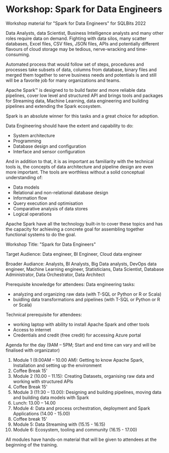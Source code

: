 # Workshop: Spark for Data Engineers
Workshop material for "Spark for Data Engineers" for SQLBits 2022

Data Analysts, data Scientist, Business Intelligence analysts and many other roles require data on demand. Fighting with data silos, many scatter databases, Excel files, CSV files, JSON files, APIs and potentially different flavours of cloud storage may be tedious, nerve-wracking and time-consuming.

Automated process that would follow set of steps, procedures and processes take subsets of data, columns from database, binary files and merged them together to serve business needs and potentials is and still will be a favorite job for many organizations and teams.

Apache Spark™ is designed to to build faster and more reliable data pipelines, cover low level and structured API and brings tools and packages for Streaming data, Machine Learning, data engineering and building pipelines and extending the Spark ecosystem.

Spark is an absolute winner for this tasks and a great choice for adoption.

Data Engineering should have the extent and capability to do:

- System architecture
- Programming
- Database design and configuration
- Interface and sensor configuration

And in addition to that, it is as important as familiarity with the technical tools is, the concepts of data architecture and pipeline design are even more important. The tools are worthless without a solid conceptual understanding of:

- Data models
- Relational and non-relational database design
- Information flow
- Query execution and optimisation
- Comparative analysis of data stores
- Logical operations

Apache Spark have all the technology built-in to cover these topics and has the capacity for achieving a concrete goal for assembling together functional systems to do the goal.




Workshop Title: "Spark for Data Engineers"

Target Audience: Data engineer, BI Engineer, Cloud data engineer

Broader Audiance: Analysts, BI Analysts, Big Data analysts, DevOps data engineer, Machine Learning engineer, Statisticians, Data Scientist, Database Administrator, Data Orchestrator, Data Architect

Prerequisite knowledge for attendees:
Data engineering tasks:
- analyzing and organizing raw data (with T-SQL or Python or R or Scala)
- buidling data transformations and pipelines (with T-SQL or Python or R or Scala)

Technical prerequisite for attendees:
- working laptop with ability to install Apache Spark and other tools
- Access to internet
- Credentials and credit (free credit) for accessing Azure portal

Agenda for the day (9AM – 5PM; Start and end time can vary and will be finalised with organizator)

1. Module 1 (9.00AM – 10.00 AM): Getting to know Apache Spark, Installation and setting up the environment
2. Coffee Break 15'
3. Module 2 (10.00 – 11.15): Creating Datasets, organising raw data and working with structured APIs
4. Coffee Break 15'
5. Module 3 (11:30 – 13.00): Designing and building pipelines, moving data and building data models with Spark
6. Lunch: 13.00 – 14.00
7. Module 4: Data and process orchestration, deployment and Spark Applications (14.00 - 15.00)
8. Coffee break 15'
9. Module 5: Data Streaming with (15.15 - 16.15)
10. Module 6: Ecosystem, tooling and community (16.15 - 17.00)

All modules have hands-on material that will be given to attendees at the beginning of the training.
